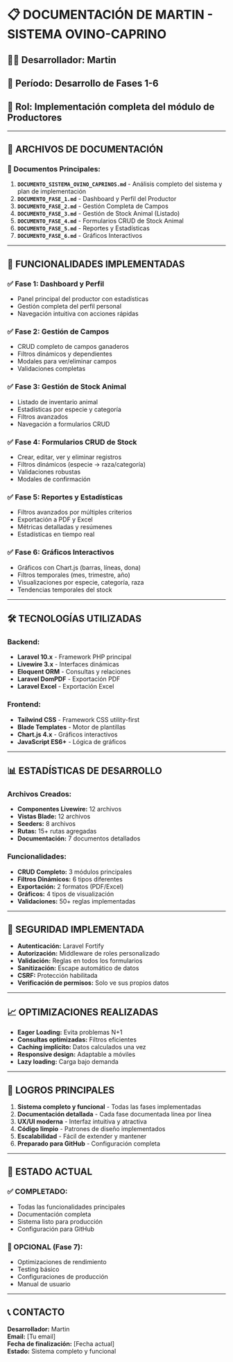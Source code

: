 # 📋 DOCUMENTACIÓN DE MARTIN - SISTEMA OVINO-CAPRINO

## 👨‍💻 **Desarrollador:** Martin
## 📅 **Período:** Desarrollo de Fases 1-6
## 🎯 **Rol:** Implementación completa del módulo de Productores

---

## 📁 **ARCHIVOS DE DOCUMENTACIÓN**

### **📄 Documentos Principales:**
1. **`DOCUMENTO_SISTEMA_OVINO_CAPRINOS.md`** - Análisis completo del sistema y plan de implementación
2. **`DOCUMENTO_FASE_1.md`** - Dashboard y Perfil del Productor
3. **`DOCUMENTO_FASE_2.md`** - Gestión Completa de Campos
4. **`DOCUMENTO_FASE_3.md`** - Gestión de Stock Animal (Listado)
5. **`DOCUMENTO_FASE_4.md`** - Formularios CRUD de Stock Animal
6. **`DOCUMENTO_FASE_5.md`** - Reportes y Estadísticas
7. **`DOCUMENTO_FASE_6.md`** - Gráficos Interactivos

---

## 🚀 **FUNCIONALIDADES IMPLEMENTADAS**

### **✅ Fase 1: Dashboard y Perfil**
- Panel principal del productor con estadísticas
- Gestión completa del perfil personal
- Navegación intuitiva con acciones rápidas

### **✅ Fase 2: Gestión de Campos**
- CRUD completo de campos ganaderos
- Filtros dinámicos y dependientes
- Modales para ver/eliminar campos
- Validaciones completas

### **✅ Fase 3: Gestión de Stock Animal**
- Listado de inventario animal
- Estadísticas por especie y categoría
- Filtros avanzados
- Navegación a formularios CRUD

### **✅ Fase 4: Formularios CRUD de Stock**
- Crear, editar, ver y eliminar registros
- Filtros dinámicos (especie → raza/categoría)
- Validaciones robustas
- Modales de confirmación

### **✅ Fase 5: Reportes y Estadísticas**
- Filtros avanzados por múltiples criterios
- Exportación a PDF y Excel
- Métricas detalladas y resúmenes
- Estadísticas en tiempo real

### **✅ Fase 6: Gráficos Interactivos**
- Gráficos con Chart.js (barras, líneas, dona)
- Filtros temporales (mes, trimestre, año)
- Visualizaciones por especie, categoría, raza
- Tendencias temporales del stock

---

## 🛠️ **TECNOLOGÍAS UTILIZADAS**

### **Backend:**
- **Laravel 10.x** - Framework PHP principal
- **Livewire 3.x** - Interfaces dinámicas
- **Eloquent ORM** - Consultas y relaciones
- **Laravel DomPDF** - Exportación PDF
- **Laravel Excel** - Exportación Excel

### **Frontend:**
- **Tailwind CSS** - Framework CSS utility-first
- **Blade Templates** - Motor de plantillas
- **Chart.js 4.x** - Gráficos interactivos
- **JavaScript ES6+** - Lógica de gráficos

---

## 📊 **ESTADÍSTICAS DE DESARROLLO**

### **Archivos Creados:**
- **Componentes Livewire:** 12 archivos
- **Vistas Blade:** 12 archivos
- **Seeders:** 8 archivos
- **Rutas:** 15+ rutas agregadas
- **Documentación:** 7 documentos detallados

### **Funcionalidades:**
- **CRUD Completo:** 3 módulos principales
- **Filtros Dinámicos:** 6 tipos diferentes
- **Exportación:** 2 formatos (PDF/Excel)
- **Gráficos:** 4 tipos de visualización
- **Validaciones:** 50+ reglas implementadas

---

## 🔐 **SEGURIDAD IMPLEMENTADA**

- **Autenticación:** Laravel Fortify
- **Autorización:** Middleware de roles personalizado
- **Validación:** Reglas en todos los formularios
- **Sanitización:** Escape automático de datos
- **CSRF:** Protección habilitada
- **Verificación de permisos:** Solo ve sus propios datos

---

## 📈 **OPTIMIZACIONES REALIZADAS**

- **Eager Loading:** Evita problemas N+1
- **Consultas optimizadas:** Filtros eficientes
- **Caching implícito:** Datos calculados una vez
- **Responsive design:** Adaptable a móviles
- **Lazy loading:** Carga bajo demanda

---

## 🎯 **LOGROS PRINCIPALES**

1. **Sistema completo y funcional** - Todas las fases implementadas
2. **Documentación detallada** - Cada fase documentada línea por línea
3. **UX/UI moderna** - Interfaz intuitiva y atractiva
4. **Código limpio** - Patrones de diseño implementados
5. **Escalabilidad** - Fácil de extender y mantener
6. **Preparado para GitHub** - Configuración completa

---

## 🔄 **ESTADO ACTUAL**

### **✅ COMPLETADO:**
- Todas las funcionalidades principales
- Documentación completa
- Sistema listo para producción
- Configuración para GitHub

### **🔄 OPCIONAL (Fase 7):**
- Optimizaciones de rendimiento
- Testing básico
- Configuraciones de producción
- Manual de usuario

---

## 📞 **CONTACTO**

**Desarrollador:** Martin  
**Email:** [Tu email]  
**Fecha de finalización:** [Fecha actual]  
**Estado:** Sistema completo y funcional
